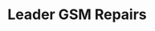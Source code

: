 ---
title: "Leader GSM Repairs"
url: /fleury-les-aubrais/leader-gsm-repairs/
shop: téléphone portable
---